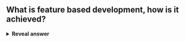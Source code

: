 ## What is feature based development, how is it achieved?
<details>
<summary><b>Reveal answer</b></summary>
Developers create new branches based on needs of the project<br><br>Devs may create longlived feature branches that are merged into the main branch possibly weeks or months later
</details>
